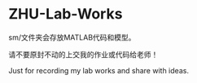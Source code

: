# ZHU-Lab-Works

sm/文件夹会存放MATLAB代码和模型。


请不要原封不动的上交我的作业或代码给老师！

Just for recording my lab works and share with ideas.
